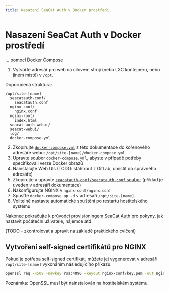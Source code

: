 ```yaml
---
title: Nasazení SeaCat Auth v Docker prostředí
---
```


# Nasazení SeaCat Auth v Docker prostředí

... pomocí Docker Compose

1. Vytvořte adresář pro web na cílovém stroji (nebo LXC kontejneru, nebo jiném místě) v `/opt`.

Doporučená struktura:
```
/opt/site-[name]
  seacatauth-conf/
    seacatauth.conf
  nginx-conf/
    nginx.conf
  nginx-root/
    index.html
  seacat-auth-webui/
  seacat-webui/
  log/
  docker-compose.yml
```

2. Zkopírujte [`docker-compose.yml`](./docker-compose.yml) z této dokumentace do kořenového adresáře webu: `/opt/site-[name]/docker-compose.yml`
3. Upravte soubor `docker-compose.yml`, abyste v případě potřeby specifikovali verze Docker obrazů
4. Nainstalujte Web UIs (TODO: stáhnout z GitLab, umístit do správného adresáře)
5. Zkopírujte a upravte [`seacatauth-conf/seacatauth.conf` soubor](./seacatauth-conf/seacatauth.conf) (příklad je uveden v adresáři dokumentace)
5. Nakonfigurujte NGINX v `nginx-conf/nginx.conf`
6. Spusťte `docker-compose up -d` v adresáři `/opt/site-[name]`.
7. Volitelně nastavte automatické spuštění po restartu hostitelského systému

Nakonec pokračujte k [průvodci provisioningem SeaCat Auth](/doc/provisioning) pro pokyny, jak nastavit počáteční uživatele, nájemce atd.

(TODO - zkontrolovat a upravit na základě praktického cvičení)


## Vytvoření self-signed certifikátů pro NGINX

Pokud je potřeba self-signed certifikát, můžete jej vygenerovat v adresáři `/opt/site-[name]` 
vykonáním následujícího příkazu:

```sh
openssl req -x509 -newkey rsa:4096 -keyout nginx-conf/key.pem -out nginx-conf/cert.pem -days 365 -nodes
```

Poznámka: OpenSSL musí být nainstalován na hostitelském systému.